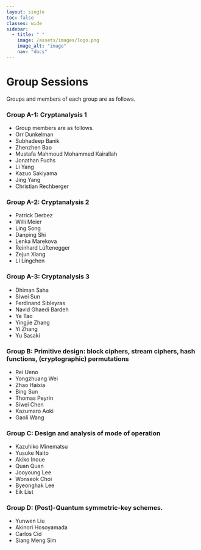 ```yaml
---
layout: single
toc: false
classes: wide
sidebar:  
  - title: " "   
    image: /assets/images/logo.png
    image_alt: "image"
    nav: "docs"
---
```

# Group Sessions
Groups and members of each group are as follows.

### Group A-1: Cryptanalysis 1
- Group members are as follows.
- Orr Dunkelman
- Subhadeep Banik
- Zhenzhen Bao
- Mustafa Mahmoud Mohammed Kairallah
- Jonathan Fuchs
- Li Yang
- Kazuo Sakiyama
- Jing Yang
- Christian Rechberger

### Group A-2: Cryptanalysis 2
- Patrick Derbez
- Willi Meier
- Ling Song
- Danping Shi
- Lenka Marekova
- Reinhard Lüftenegger
- Zejun Xiang
- LI  Lingchen

### Group A-3: Cryptanalysis 3
- Dhiman Saha
- Siwei Sun
- Ferdinand Sibleyras
- Navid Ghaedi Bardeh
- Ye Tao
- Yingjie Zhang
- Yi Zhang
- Yu Sasaki

### Group B: Primitive design: block ciphers, stream ciphers, hash functions, (cryptographic) permutations
- Rei Ueno
- Yongzhuang Wei
- Zhao  Haixia      
- Bing Sun
- Thomas Peyrin
- Siwei Chen
- Kazumaro Aoki
- Gaoli Wang

### Group C: Design and analysis of mode of operation
- Kazuhiko Minematsu
- Yusuke Naito
- Akiko Inoue
- Quan Quan
- Jooyoung Lee
- Wonseok Choi
- Byeonghak Lee
- Eik List

### Group D: (Post)-Quantum symmetric-key schemes.
- Yunwen Liu
- Akinori Hosoyamada
- Carlos Cid
- Siang Meng Sim